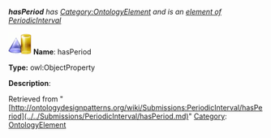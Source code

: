 ___hasPeriod__ has [Category:OntologyElement](../../Category/OntologyElement.md "Category:OntologyElement") and is an [element of](../../Property/ElementOf.md "Property:ElementOf") [PeriodicInterval](../../Submissions/PeriodicInterval.md "Submissions:PeriodicInterval")_


  




[![ObjectProperty](../../images/thumb/c/c3/ObjectProperty.gif/45px-ObjectProperty.gif)](../../Image/ObjectProperty.gif.md "ObjectProperty")
__Name__: hasPeriod 


__Type:__ owl:ObjectProperty 


__Description__: 





Retrieved from "[http://ontologydesignpatterns.org/wiki/Submissions:PeriodicInterval/hasPeriod](../../Submissions/PeriodicInterval/hasPeriod.md)"
 [Category](http://ontologydesignpatterns.org/wiki/Special:Categories "Special:Categories"): [OntologyElement](../../Category/OntologyElement.md "Category:OntologyElement")